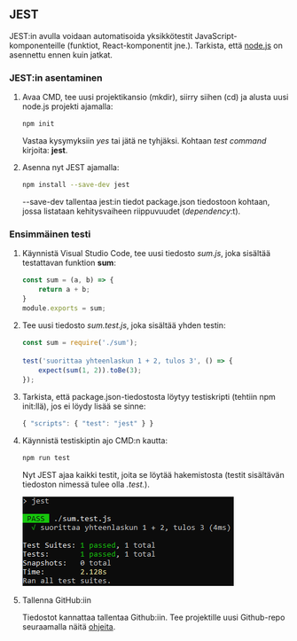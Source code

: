 ## JEST

JEST:in avulla voidaan automatisoida yksikkötestit JavaScript-komponenteille (funktiot, React-komponentit jne.). Tarkista, että [node.js](https://nodejs.org/en/) on asennettu ennen kuin jatkat.

### JEST:in asentaminen

1. Avaa CMD, tee uusi projektikansio (mkdir), siirry siihen (cd) ja alusta uusi node.js projekti ajamalla:
​
    ```bash
    npm init
    ```
    Vastaa kysymyksiin *yes* tai jätä ne tyhjäksi. Kohtaan *test command* kirjoita: **jest**.
2. Asenna nyt JEST ajamalla:

    ```bash
    npm install --save-dev jest ​
    ```
    --save-dev tallentaa jest:in tiedot package.json tiedostoon kohtaan, jossa listataan kehitysvaiheen riippuvuudet (*dependency*:t).

### Ensimmäinen testi

1. Käynnistä Visual Studio Code, tee uusi tiedosto *sum.js*, joka sisältää testattavan funktion **sum**:​

    ```js
    const sum = (a, b) => { ​
        return a + b; ​
    } ​
    module.exports = sum;
    ```
2. Tee uusi tiedosto *sum.test.js*, joka sisältää yhden testin:

    ```js
    const sum = require('./sum'); ​

    test('suorittaa yhteenlaskun 1 + 2, tulos 3', () => {
        expect(sum(1, 2)).toBe(3);
    }​);​
    ```
3. Tarkista, että package.json-tiedostosta löytyy testiskripti (tehtiin npm init:llä), jos ei löydy lisää se sinne:​

    ```js
    { "scripts": { "test": "jest" } }​
    ```
4. Käynnistä testiskiptin ajo CMD:n kautta:​

    ```bash
    npm run test​
    ```
    Nyt JEST ajaa kaikki testit, joita se löytää hakemistosta (testit sisältävän tiedoston nimessä tulee olla *.test.*).

    ![Sum-testit](img/jest_pass_1.PNG)

5. Tallenna GitHub:iin

    Tiedostot kannattaa tallentaa Github:iin. Tee projektille uusi Github-repo seuraamalla näitä [ohjeita](../github/uusirepo.html).